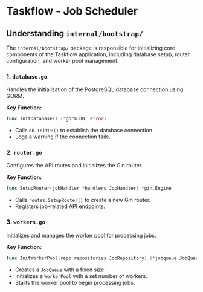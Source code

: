 # Taskflow - Job Scheduler
## Understanding `internal/bootstrap/`
The `internal/bootstrap/` package is responsible for initializing core components of the Taskflow application, including database setup, router configuration, and worker pool management.

### 1. `database.go`
Handles the initialization of the PostgreSQL database connection using GORM.

**Key Function:**
```go
func InitDatabase() (*gorm.DB, error)
```
- Calls `db.InitDB()` to establish the database connection.
- Logs a warning if the connection fails.

### 2. `router.go`
Configures the API routes and initializes the Gin router.

**Key Function:**
```go
func SetupRouter(jobHandler *handlers.JobHandler) *gin.Engine
```
- Calls `routes.SetupRouter()` to create a new Gin router.
- Registers job-related API endpoints.

### 3. `workers.go`
Initializes and manages the worker pool for processing jobs.

**Key Function:**
```go
func InitWorkerPool(repo repositories.JobRepository) (*jobqueue.JobQueue, *jobqueue.WorkerPool)
```
- Creates a `JobQueue` with a fixed size.
- Initializes a `WorkerPool` with a set number of workers.
- Starts the worker pool to begin processing jobs.

